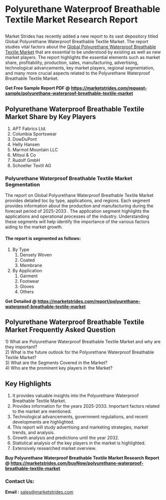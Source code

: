 <h1><p>Polyurethane Waterproof Breathable Textile Market Research Report</p></h1>
<p>Market Strides has recently added a new report to its vast depository titled Global Polyurethane Waterproof Breathable Textile Market. The report studies vital factors about the&nbsp;<a href="https://marketstrides.com/report/polyurethane-waterproof-breathable-textile-market">Global Polyurethane Waterproof Breathable Textile Market</a>&nbsp;that are essential to be understood by existing as well as new market players. The report highlights the essential elements such as market share, profitability, production, sales, manufacturing, advertising, technological advancements, key market players, regional segmentation, and many more crucial aspects related to the Polyurethane Waterproof Breathable Textile Market.</p>
<p><strong>Get Free Sample Report PDF @&nbsp;<a href="https://marketstrides.com/request-sample/polyurethane-waterproof-breathable-textile-market">https://marketstrides.com/request-sample/polyurethane-waterproof-breathable-textile-market</a></strong></p>
<h2><strong>Polyurethane Waterproof Breathable Textile Market Share by Key Players</strong></h2>
<ol>
<li>APT Fabrics Ltd.</li>
<li>Columbia Sportswear</li>
<li>DowDuPont</li>
<li>Helly Hansen</li>
<li>Marmot Mountain LLC</li>
<li>Mitsui &amp; Co</li>
<li>Rudolf GmbH</li>
<li>Schoeller Textil AG</li>
</ol>
<h3><strong>Polyurethane Waterproof Breathable Textile Market Segmentation</strong></h3>
<p>The report on Global Polyurethane Waterproof Breathable Textile Market provides detailed toc by type, applications, and regions. Each segment provides information about the production and manufacturing during the forecast period of 2025-2033 . The application segment highlights the applications and operational processes of the industry. Understanding these segments will help identify the importance of the various factors aiding to the market growth.</p>
<h4>The report is segmented as follows:</h4>
<ol>
<li>By Type
<ol>
<li>Densely Woven</li>
<li>Coated</li>
<li>Membrane</li>
</ol>
</li>
<li>By Application
<ol>
<li>Garment</li>
<li>Footwear</li>
<li>Gloves</li>
<li>Others</li>
</ol>
</li>
</ol>
<p><strong>Get Detailed @&nbsp;<a href="https://marketstrides.com/report/polyurethane-waterproof-breathable-textile-market">https://marketstrides.com/report/polyurethane-waterproof-breathable-textile-market</a></strong></p>
<h2 class=""><strong>Polyurethane Waterproof Breathable Textile Market Frequently Asked Question</strong></h2>
<div class="">1) What are&nbsp;Polyurethane Waterproof Breathable Textile Market and why are they important?
<div class="">
<div class="">2) What is the future outlook for the Polyurethane Waterproof Breathable Textile Market?</div>
</div>
</div>
<div class="">3) What are the Segments Covered in the Market?</div>
<div class="">4) Who are the prominent key players in the Market?</div>
<h2><strong>Key Highlights</strong></h2>
<div class="">
<ol>
<li>It provides valuable insights into the Polyurethane Waterproof Breathable Textile Market.</li>
<li>Provides information for the years 2025-2033. Important factors related to the market are mentioned.</li>
<li>Technological advancements, government regulations, and recent developments are highlighted.</li>
<li>This report will study advertising and marketing strategies, market trends, and analysis.</li>
<li>Growth analysis and predictions until the year 2032.</li>
<li>Statistical analysis of the key players in the market is highlighted.</li>
<li>Extensively researched market overview.</li>
</ol>
<p><strong>Buy Polyurethane Waterproof Breathable Textile Market Research Report @&nbsp;<a href="https://marketstrides.com/buyNow/polyurethane-waterproof-breathable-textile-market">https://marketstrides.com/buyNow/polyurethane-waterproof-breathable-textile-market</a></strong></p>
<h3>Contact Us:</h3>
<p><strong>Email :</strong> <a href="mailto:sales@marketstrides.com">sales@marketstrides.com</a></p>
</div>
